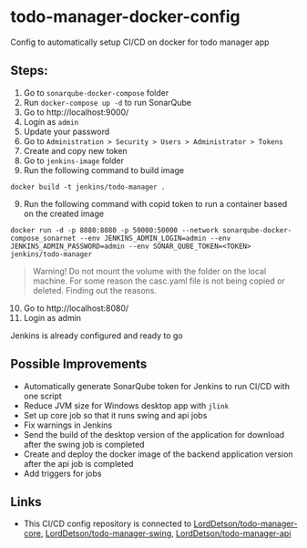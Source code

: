 # todo-manager-docker-config
Config to automatically setup CI/CD on docker for todo manager app

## Steps:
1. Go to `sonarqube-docker-compose` folder
2. Run `docker-compose up -d` to run SonarQube
3. Go to http://localhost:9000/
4. Login as `admin`
5. Update your password
6. Go to `Administration > Security > Users > Administrator > Tokens`
7. Create and copy new token
8. Go to `jenkins-image` folder
9. Run the following command to build image

```
docker build -t jenkins/todo-manager .
```

9. Run the following command with copid token to run a container based on the created image

```
docker run -d -p 8080:8080 -p 50000:50000 --network sonarqube-docker-compose_sonarnet --env JENKINS_ADMIN_LOGIN=admin --env JENKINS_ADMIN_PASSWORD=admin --env SONAR_QUBE_TOKEN=<TOKEN> jenkins/todo-manager
```

> Warning! Do not mount the volume with the folder on the local machine. For some reason the casc.yaml file is not being copied or deleted. Finding out the reasons.

10. Go to http://localhost:8080/
11. Login as admin

Jenkins is already configured and ready to go

## Possible Improvements

- Automatically generate SonarQube token for Jenkins to run CI/CD with one script
- Reduce JVM size for Windows desktop app with `jlink`
- Set up core job so that it runs swing and api jobs
- Fix warnings in Jenkins
- Send the build of the desktop version of the application for download after the swing job is completed
- Create and deploy the docker image of the backend application version after the api job is completed
- Add triggers for jobs

## Links

- This CI/CD config repository is connected to [LordDetson/todo-manager-core](https://github.com/LordDetson/todo-manager-core), [LordDetson/todo-manager-swing](https://github.com/LordDetson/todo-manager-swing), [LordDetson/todo-manager-api](https://github.com/LordDetson/todo-manager-api)
